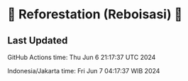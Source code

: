 
# 🌳 Reforestation (Reboisasi) 🌲

## Last Updated

GitHub Actions time: Thu Jun  6 21:17:37 UTC 2024

Indonesia/Jakarta time: Fri Jun  7 04:17:37 WIB 2024
